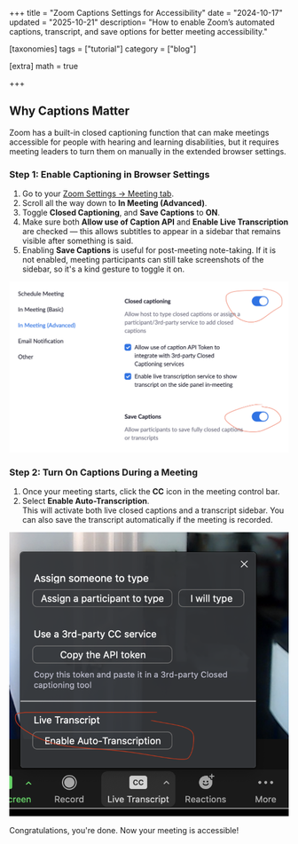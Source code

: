 +++
title = "Zoom Captions Settings for Accessibility"
date = "2024-10-17"
updated = "2025-10-21"
description= "How to enable Zoom’s automated captions, transcript, and save options for better meeting accessibility."

[taxonomies]
tags = ["tutorial"]
category = ["blog"]

[extra]
math = true

+++

## Why Captions Matter
Zoom has a built-in closed captioning function that can make meetings accessible for people with hearing and learning disabilities, but it requires meeting leaders to turn them on manually in the extended browser settings.


### Step 1: Enable Captioning in Browser Settings

1. Go to your [Zoom Settings → Meeting tab](https://zoom.us/profile/setting?tab=meeting).  
2. Scroll all the way down to **In Meeting (Advanced)**.  
3. Toggle **Closed Captioning**, and **Save Captions** to **ON**.  
4. Make sure both **Allow use of Caption API** and **Enable Live Transcription** are checked — this allows subtitles to appear in a sidebar that remains visible after something is said.  
5. Enabling **Save Captions** is useful for post-meeting note-taking. If it is not enabled, meeting participants can still take screenshots of the sidebar, so it's a kind gesture to toggle it on.


<img src="toggle.png" alt="screenshot of zoom settings" >

### Step 2: Turn On Captions During a Meeting

1. Once your meeting starts, click the **CC** icon in the meeting control bar.  
2. Select **Enable Auto-Transcription**.  
This will activate both live closed captions and a transcript sidebar. You can also save the transcript automatically if the meeting is recorded.

<img src="CC-button.png" alt="screenshot of CC button in zoom window" >


Congratulations, you're done. Now your meeting is accessible!